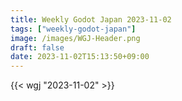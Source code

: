 ```yaml
---
title: Weekly Godot Japan 2023-11-02
tags: ["weekly-godot-japan"]
image: /images/WGJ-Header.png
draft: false
date: 2023-11-02T15:13:50+09:00
---
```


{{< wgj "2023-11-02" >}}
